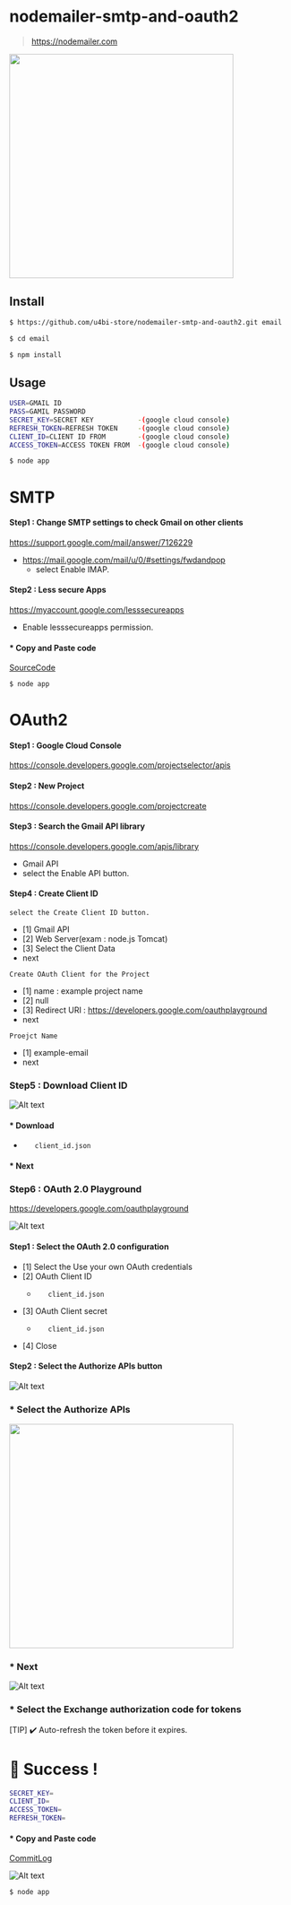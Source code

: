 # nodemailer-smtp-and-oauth2

> https://nodemailer.com

<img width="400" src="assets/_0.png">

## Install

```bash
$ https://github.com/u4bi-store/nodemailer-smtp-and-oauth2.git email
```

```bash
$ cd email
```

```bash
$ npm install
```

## Usage

```bash
USER=GMAIL ID
PASS=GAMIL PASSWORD
SECRET_KEY=SECRET KEY           -(google cloud console)
REFRESH_TOKEN=REFRESH TOKEN     -(google cloud console)
CLIENT_ID=CLIENT ID FROM        -(google cloud console)
ACCESS_TOKEN=ACCESS TOKEN FROM  -(google cloud console)
```

```bash
$ node app
```

# SMTP

#### Step1 : Change SMTP settings to check Gmail on other clients
https://support.google.com/mail/answer/7126229
- https://mail.google.com/mail/u/0/#settings/fwdandpop
  - select Enable IMAP.

#### Step2 : Less secure Apps

https://myaccount.google.com/lesssecureapps
- Enable lesssecureapps permission.

#### * Copy and Paste code
[SourceCode](https://github.com/u4bi-store/nodemailer-smtp-and-oauth2/blob/28e45cfef8731157f18c881a94daff1e2ade69df/app.js)

```bash
$ node app
```

# OAuth2

#### Step1 : Google Cloud Console
https://console.developers.google.com/projectselector/apis

#### Step2 : New Project
https://console.developers.google.com/projectcreate

#### Step3 : Search the Gmail API library
https://console.developers.google.com/apis/library
- Gmail API
- select the Enable API button.

#### Step4 : Create Client ID
`select the Create Client ID button.`
* [1] Gmail API
* [2] Web Server(exam : node.js Tomcat)
* [3] Select the Client Data
* next

`Create OAuth Client for the Project`
* [1] name : example project name
* [2] null
* [3] Redirect URI : https://developers.google.com/oauthplayground
* next

`Proejct Name`
* [1] example-email
* next

### Step5 : Download Client ID

![Alt text](assets/_1.png)

#### * Download
  -        client_id.json
#### * Next

### Step6 : OAuth 2.0 Playground
https://developers.google.com/oauthplayground

![Alt text](assets/_2.png)

#### Step1 : Select the OAuth 2.0 configuration
* [1] Select the Use your own OAuth credentials
* [2] OAuth Client ID
  -        client_id.json
* [3] OAuth Client secret
  -        client_id.json
* [4] Close

#### Step2 : Select the Authorize APIs button

![Alt text](assets/_3.png)

### * Select the Authorize APIs

<img width="400" src="assets/_4.png">

### * Next

![Alt text](assets/_5.png)

### * Select the Exchange authorization code for tokens
[TIP] ✔️ Auto-refresh the token before it expires.

# 🦁 Success !

```bash
SECRET_KEY=
CLIENT_ID=
ACCESS_TOKEN=
REFRESH_TOKEN=
```

#### * Copy and Paste code
[CommitLog](https://github.com/u4bi-store/nodemailer-smtp-and-oauth2/commit/8eecba7be4e32677eee0a17ce7eca843bf8f7fe7)

![Alt text](assets/_6.png)

```bash
$ node app
```